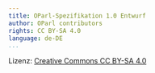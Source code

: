 ```yaml
---
title: OParl-Spezifikation 1.0 Entwurf
author: OParl contributors
rights: CC BY-SA 4.0
language: de-DE
...
```

Lizenz: [Creative Commons CC BY-SA 4.0](https://creativecommons.org/licenses/by-sa/4.0/)
